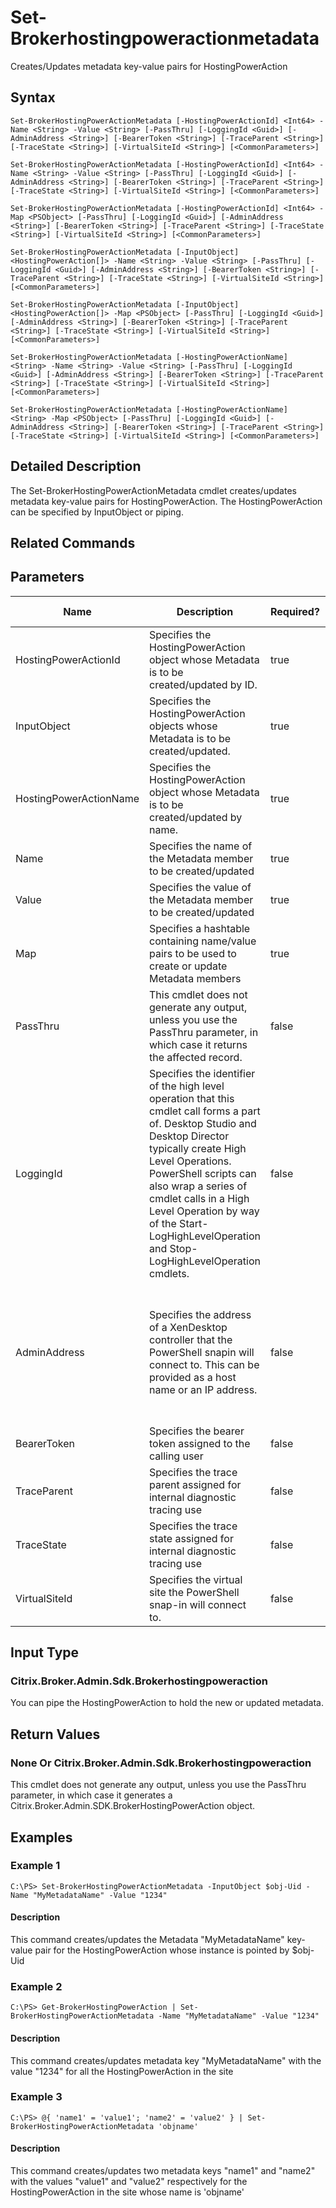 ﻿
# Set-Brokerhostingpoweractionmetadata
Creates/Updates metadata key-value pairs for HostingPowerAction
## Syntax

```
Set-BrokerHostingPowerActionMetadata [-HostingPowerActionId] <Int64> -Name <String> -Value <String> [-PassThru] [-LoggingId <Guid>] [-AdminAddress <String>] [-BearerToken <String>] [-TraceParent <String>] [-TraceState <String>] [-VirtualSiteId <String>] [<CommonParameters>]  
  
Set-BrokerHostingPowerActionMetadata [-HostingPowerActionId] <Int64> -Name <String> -Value <String> [-PassThru] [-LoggingId <Guid>] [-AdminAddress <String>] [-BearerToken <String>] [-TraceParent <String>] [-TraceState <String>] [-VirtualSiteId <String>] [<CommonParameters>]  
  
Set-BrokerHostingPowerActionMetadata [-HostingPowerActionId] <Int64> -Map <PSObject> [-PassThru] [-LoggingId <Guid>] [-AdminAddress <String>] [-BearerToken <String>] [-TraceParent <String>] [-TraceState <String>] [-VirtualSiteId <String>] [<CommonParameters>]  
  
Set-BrokerHostingPowerActionMetadata [-InputObject] <HostingPowerAction[]> -Name <String> -Value <String> [-PassThru] [-LoggingId <Guid>] [-AdminAddress <String>] [-BearerToken <String>] [-TraceParent <String>] [-TraceState <String>] [-VirtualSiteId <String>] [<CommonParameters>]  
  
Set-BrokerHostingPowerActionMetadata [-InputObject] <HostingPowerAction[]> -Map <PSObject> [-PassThru] [-LoggingId <Guid>] [-AdminAddress <String>] [-BearerToken <String>] [-TraceParent <String>] [-TraceState <String>] [-VirtualSiteId <String>] [<CommonParameters>]  
  
Set-BrokerHostingPowerActionMetadata [-HostingPowerActionName] <String> -Name <String> -Value <String> [-PassThru] [-LoggingId <Guid>] [-AdminAddress <String>] [-BearerToken <String>] [-TraceParent <String>] [-TraceState <String>] [-VirtualSiteId <String>] [<CommonParameters>]  
  
Set-BrokerHostingPowerActionMetadata [-HostingPowerActionName] <String> -Map <PSObject> [-PassThru] [-LoggingId <Guid>] [-AdminAddress <String>] [-BearerToken <String>] [-TraceParent <String>] [-TraceState <String>] [-VirtualSiteId <String>] [<CommonParameters>]
```

## Detailed Description
The Set-BrokerHostingPowerActionMetadata cmdlet creates/updates metadata key-value pairs for HostingPowerAction. The HostingPowerAction can be specified by InputObject or piping.


## Related Commands

## Parameters
| Name   | Description | Required? | Pipeline Input | Default Value |
| --- | --- | --- | --- | --- |
| HostingPowerActionId | Specifies the HostingPowerAction object whose Metadata is to be created/updated by ID. | true | true (ByValue) |  |
| InputObject | Specifies the HostingPowerAction objects whose Metadata is to be created/updated. | true | true (ByValue) |  |
| HostingPowerActionName | Specifies the HostingPowerAction object whose Metadata is to be created/updated by name. | true | true (ByValue, ByPropertyName) |  |
| Name | Specifies the name of the Metadata member to be created/updated | true | true (ByPropertyName) |  |
| Value | Specifies the value of the Metadata member to be created/updated | true | true (ByPropertyName) |  |
| Map | Specifies a hashtable containing name/value pairs to be used to create or update Metadata members | true | true (ByValue) |  |
| PassThru | This cmdlet does not generate any output, unless you use the PassThru parameter, in which case it returns the affected record. | false | false | False |
| LoggingId | Specifies the identifier of the high level operation that this cmdlet call forms a part of. Desktop Studio and Desktop Director typically create High Level Operations. PowerShell scripts can also wrap a series of cmdlet calls in a High Level Operation by way of the Start-LogHighLevelOperation and Stop-LogHighLevelOperation cmdlets. | false | false |  |
| AdminAddress | Specifies the address of a XenDesktop controller that the PowerShell snapin will connect to. This can be provided as a host name or an IP address. | false | false | Localhost. Once a value is provided by any cmdlet, this value will become the default. |
| BearerToken | Specifies the bearer token assigned to the calling user | false | false |  |
| TraceParent | Specifies the trace parent assigned for internal diagnostic tracing use | false | false |  |
| TraceState | Specifies the trace state assigned for internal diagnostic tracing use | false | false |  |
| VirtualSiteId | Specifies the virtual site the PowerShell snap-in will connect to. | false | false |  |

## Input Type

### Citrix.Broker.Admin.Sdk.Brokerhostingpoweraction
You can pipe the HostingPowerAction to hold the new or updated metadata.
## Return Values

### None Or Citrix.Broker.Admin.Sdk.Brokerhostingpoweraction
This cmdlet does not generate any output, unless you use the PassThru parameter, in which case it generates a Citrix.Broker.Admin.SDK.BrokerHostingPowerAction object.
## Examples

### Example 1

```
C:\PS> Set-BrokerHostingPowerActionMetadata -InputObject $obj-Uid -Name "MyMetadataName" -Value "1234"
```

#### Description
This command creates/updates the Metadata "MyMetadataName" key-value pair for the HostingPowerAction whose instance is pointed by \$obj-Uid
### Example 2

```
C:\PS> Get-BrokerHostingPowerAction | Set-BrokerHostingPowerActionMetadata -Name "MyMetadataName" -Value "1234"
```

#### Description
This command creates/updates metadata key "MyMetadataName" with the value "1234" for all the HostingPowerAction in the site
### Example 3

```
C:\PS> @{ 'name1' = 'value1'; 'name2' = 'value2' } | Set-BrokerHostingPowerActionMetadata 'objname'
```

#### Description
This command creates/updates two metadata keys "name1" and "name2" with the values "value1" and "value2" respectively for the HostingPowerAction in the site whose name is 'objname'
